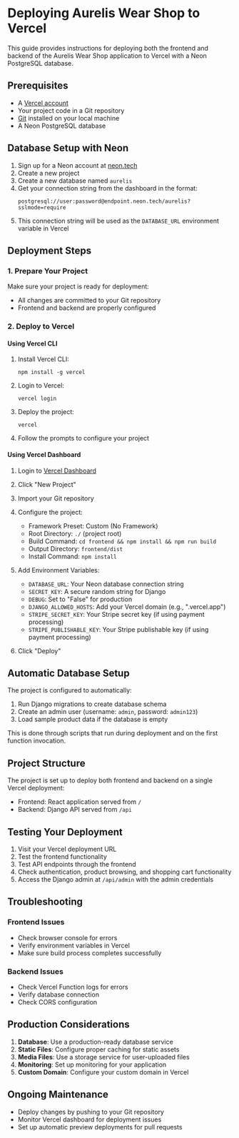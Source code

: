 # Deploying Aurelis Wear Shop to Vercel

This guide provides instructions for deploying both the frontend and backend of the Aurelis Wear Shop application to Vercel with a Neon PostgreSQL database.

## Prerequisites

- A [Vercel account](https://vercel.com/signup)
- Your project code in a Git repository
- [Git](https://git-scm.com/downloads) installed on your local machine
- A Neon PostgreSQL database

## Database Setup with Neon

1. Sign up for a Neon account at [neon.tech](https://neon.tech)
2. Create a new project
3. Create a new database named `aurelis`
4. Get your connection string from the dashboard in the format:
   ```
   postgresql://user:password@endpoint.neon.tech/aurelis?sslmode=require
   ```
5. This connection string will be used as the `DATABASE_URL` environment variable in Vercel

## Deployment Steps

### 1. Prepare Your Project

Make sure your project is ready for deployment:
- All changes are committed to your Git repository
- Frontend and backend are properly configured

### 2. Deploy to Vercel

#### Using Vercel CLI

1. Install Vercel CLI:
   ```
   npm install -g vercel
   ```

2. Login to Vercel:
   ```
   vercel login
   ```

3. Deploy the project:
   ```
   vercel
   ```

4. Follow the prompts to configure your project

#### Using Vercel Dashboard

1. Login to [Vercel Dashboard](https://vercel.com/dashboard)
2. Click "New Project"
3. Import your Git repository
4. Configure the project:
   - Framework Preset: Custom (No Framework)
   - Root Directory: `./` (project root)
   - Build Command: `cd frontend && npm install && npm run build`
   - Output Directory: `frontend/dist`
   - Install Command: `npm install`

5. Add Environment Variables:
   - `DATABASE_URL`: Your Neon database connection string
   - `SECRET_KEY`: A secure random string for Django
   - `DEBUG`: Set to "False" for production
   - `DJANGO_ALLOWED_HOSTS`: Add your Vercel domain (e.g., ".vercel.app")
   - `STRIPE_SECRET_KEY`: Your Stripe secret key (if using payment processing)
   - `STRIPE_PUBLISHABLE_KEY`: Your Stripe publishable key (if using payment processing)

6. Click "Deploy"

## Automatic Database Setup

The project is configured to automatically:

1. Run Django migrations to create database schema
2. Create an admin user (username: `admin`, password: `admin123`)
3. Load sample product data if the database is empty

This is done through scripts that run during deployment and on the first function invocation.

## Project Structure

The project is set up to deploy both frontend and backend on a single Vercel deployment:

- Frontend: React application served from `/`
- Backend: Django API served from `/api`

## Testing Your Deployment

1. Visit your Vercel deployment URL
2. Test the frontend functionality
3. Test API endpoints through the frontend
4. Check authentication, product browsing, and shopping cart functionality
5. Access the Django admin at `/api/admin` with the admin credentials

## Troubleshooting

### Frontend Issues

- Check browser console for errors
- Verify environment variables in Vercel
- Make sure build process completes successfully

### Backend Issues

- Check Vercel Function logs for errors
- Verify database connection
- Check CORS configuration

## Production Considerations

1. **Database**: Use a production-ready database service
2. **Static Files**: Configure proper caching for static assets
3. **Media Files**: Use a storage service for user-uploaded files
4. **Monitoring**: Set up monitoring for your application
5. **Custom Domain**: Configure your custom domain in Vercel

## Ongoing Maintenance

- Deploy changes by pushing to your Git repository
- Monitor Vercel dashboard for deployment issues
- Set up automatic preview deployments for pull requests 